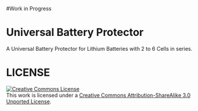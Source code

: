 #Work in Progress

# Universal Battery Protector
A Universal Battery Protector for Lithium Batteries with 2 to 6 Cells in series.

# LICENSE
<a rel="license" href="http://creativecommons.org/licenses/by-sa/3.0/"><img alt="Creative Commons License" style="border-width:0" src="https://i.creativecommons.org/l/by-sa/3.0/88x31.png" /></a><br />This work is licensed under a <a rel="license" href="http://creativecommons.org/licenses/by-sa/3.0/">Creative Commons Attribution-ShareAlike 3.0 Unported License</a>.
